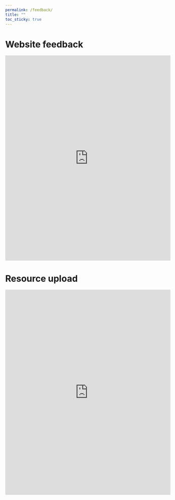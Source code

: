 ```yaml
---
permalink: /feedback/
title: ""
toc_sticky: true
---
```

# Website feedback

<iframe src="https://docs.google.com/forms/d/e/1FAIpQLSfFJwq27Ohxytddli2qQgwD55mAgU0IH4SDvAAoXJjck-5YGQ/viewform?usp=dialog" frameborder="0" width="104%%" height="650" scrolling="yes"></iframe>

# Resource upload

<iframe src="https://docs.google.com/forms/d/e/1FAIpQLSeCoDJgy_eVht2wAcJbMoI_yVIOR30YIS-ZrMpScr1iehbBUQ/viewform?usp=dialog" frameborder="0" width="104%%" height="650" scrolling="yes"></iframe>
